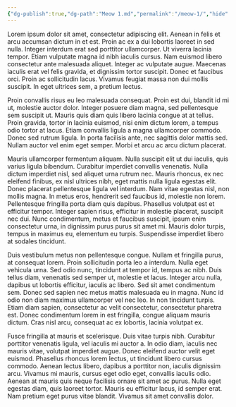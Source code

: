 ```yaml
---
{"dg-publish":true,"dg-path":"Meow 1.md","permalink":"/meow-1/","hide":true}
---
```




Lorem ipsum dolor sit amet, consectetur adipiscing elit. Aenean in felis et arcu accumsan dictum in et est. Proin ac ex a dui lobortis laoreet in sed nulla. Integer interdum erat sed porttitor ullamcorper. Ut viverra lacinia tempor. Etiam vulputate magna id nibh iaculis cursus. Nam euismod libero consectetur ante malesuada aliquet. Integer ac vulputate augue. Maecenas iaculis erat vel felis gravida, et dignissim tortor suscipit. Donec et faucibus orci. Proin ac sollicitudin lacus. Vivamus feugiat massa non dui mollis suscipit. In eget ultrices sem, a pretium lectus.

Proin convallis risus eu leo malesuada consequat. Proin est dui, blandit id mi ut, molestie auctor dolor. Integer posuere diam magna, sed pellentesque sem suscipit ut. Mauris quis diam quis libero lacinia congue at at tellus. Proin gravida, tortor in lacinia euismod, nisi enim dictum lorem, a tempus odio tortor at lacus. Etiam convallis ligula a magna ullamcorper commodo. Donec sed rutrum ligula. In porta facilisis ante, nec sagittis dolor mattis sed. Nullam auctor vel enim eget semper. Morbi et arcu ac arcu dictum placerat.

Mauris ullamcorper fermentum aliquam. Nulla suscipit elit ut dui iaculis, quis varius ligula bibendum. Curabitur imperdiet convallis venenatis. Nulla dictum imperdiet nisl, sed aliquet urna rutrum nec. Mauris rhoncus, ex nec eleifend finibus, ex nisl ultrices nibh, eget mattis nulla ligula egestas elit. Donec placerat pellentesque ligula vel interdum. Nam vitae egestas nisl, non mollis magna. In metus eros, hendrerit sed faucibus id, molestie non lorem. Pellentesque fringilla porta diam quis dapibus. Phasellus volutpat est et efficitur tempor. Integer sapien risus, efficitur in molestie placerat, suscipit nec dui. Nunc condimentum, metus et faucibus suscipit, ipsum enim consectetur urna, in dignissim purus purus sit amet mi. Mauris dolor turpis, tempus in maximus eu, elementum eu turpis. Suspendisse imperdiet libero at sodales tincidunt.

Duis vestibulum metus non pellentesque congue. Nullam et fringilla purus, at consequat lorem. Proin sollicitudin porta leo a interdum. Nulla eget vehicula urna. Sed odio nunc, tincidunt at tempor id, tempus ac nibh. Duis tellus diam, venenatis sed semper ut, molestie et lacus. Integer arcu nulla, dapibus ut lobortis efficitur, iaculis ac libero. Sed sit amet condimentum sem. Donec sed sapien nec metus mattis malesuada eu in magna. Nunc id odio non diam maximus ullamcorper vel nec leo. In non tincidunt turpis. Etiam diam sapien, consectetur ac velit consectetur, consectetur pharetra est. Donec condimentum lorem in est fringilla, congue aliquam mauris dictum. Cras nisl arcu, consequat ac ex lobortis, lacinia volutpat ex.

Fusce fringilla at mauris et scelerisque. Duis vitae turpis nibh. Curabitur porttitor venenatis ligula, vel iaculis mi auctor a. In odio diam, iaculis nec mauris vitae, volutpat imperdiet augue. Donec eleifend auctor velit eget euismod. Phasellus rhoncus lorem lectus, ut tincidunt libero cursus commodo. Aenean lectus libero, dapibus a porttitor non, iaculis dignissim arcu. Vivamus mi mauris, cursus eget odio eget, convallis iaculis odio. Aenean at mauris quis neque facilisis ornare sit amet ac purus. Nulla eget egestas diam, quis laoreet tortor. Mauris eu efficitur lacus, id semper erat. Nam pretium eget purus vitae blandit. Vivamus sit amet convallis dolor.

